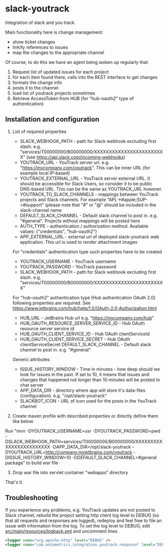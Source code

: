 slack-youtrack
==============

Integration of slack and you track.

Main functionality here is change management:

* show ticket changes
* linkify references to issues
* map the changes to the appropriate channel

Of course, to do this we have an agent being woken up regularly that:

1. Request list of updated issues for each project
1. for each item found there, calls into the REST interface to get changes
1. formats the change info
1. posts it to the channel
1. load list of youtrack projects sometimes
1. Retrieve AccessToken from HUB (for "hub-oauth2" type of authentication)

Installation and configuration
------------
1. List of required properties
    * SLACK_WEBHOOK_PATH - path for Slack webhook excluding first slash. e.g. "services/T00000000/B00000000/XXXXXXXXXXXXXXXXXXXXXXXX" (see https://api.slack.com/incoming-webhooks)
    * YOUTRACK_URL - YouTrack server url. e.g. "https://mycompany.com/youtrack". This can be inner URL (for example local IP-based)
    * YOUTRACK_EXTERNAL_URL - YouTrack server external URL. It should be accessible for Slack Users, so consider it to be public DNS-based URL. This can be the same as YOUTRACK_URL however.
    * YOUTRACK_TO_SLACK_CHANNELS - mappings between YouTrack projects and Slack channels. For example "APL->#apple;SUP->#support" (please note that "#" or "@" should be included in the slack-channel name
    * DEFAULT_SLACK_CHANNEL - Default slack channel to post in. e.g. "#general". Projects without mappings will be posted here
    * AUTH_TYPE - authentication / authorization method. Available values: {"credentials", "hub-oauth2"}
    * APP_EXTERNAL_URL - external url of deployed slack-youtrack web application. This url is used to render attachment images 
    
    For "credentials"  authentication type such properties have to be created
    
    * YOUTRACK_USERNAME - YouTrack username
    * YOUTRACK_PASSWORD - YouTrack password
    * SLACK_WEBHOOK_PATH - path for Slack webhook excluding first slash. e.g. "services/T00000000/B00000000/XXXXXXXXXXXXXXXXXXXXXXXX"

    For "hub-oauth2" authentication type (Hub authentication OAuth 2.0) following properties are required. 
    See https://www.jetbrains.com/hub/help/1.0/OAuth-2.0-Authorization.html
    
    * HUB_URL - JetBrains Hub url e.g. "https://mycompany.com/hub"
    * HUB_OAUTH_RESOURCE_SERVER_SERVICE_ID - Hub OAuth resource server service id
    * HUB_OAUTH_CLIENT_SERVICE_ID - Hub OAuth clientServiceId
    * HUB_OAUTH_CLIENT_SERVICE_SECRET - Hub OAuth clientServiceSecret    DEFAULT_SLACK_CHANNEL - Default slack channel to post in. e.g. "#general"

    Generic attributes
    * ISSUE_HISTORY_WINDOW - Time in minutes - how deep should we look for issues in the past. If set to 10, it means that issues and changes that happened not longer than 10 minutes will be posted to chat server
    * APP_DATA_DIR - directory where app will store it's data-files (configuration). e.g. "/opt/slack-youtrack"
    * SLACKBOT_ICON - URL of icon used for the posts in the YouTrack channel

2. Create maven profile with described properties or directly define them like below

Run "mvn -DYOUTRACK_USERNAME=usr -DYOUTRACK_PASSWORD=pwd -DSLACK_WEBHOOK_PATH=services/T00000000/B00000000/XXXXXXXXXXXXXXXXXXXXXXXX -DAPP_DATA_DIR=/opt/slack-youtrack -DYOUTRACK_URL=http://company.myjetbrains.com/youtrack -DISSUE_HISTORY_WINDOW=10 -DDEFAULT_SLACK_CHANNEL=#general package" to build war file

3. Drop war file into servlet container "webapps" directory

That's it.

Troubleshooting
------------

If you experience any problems, e.g. YouTrack updates are not posted to Slack channel, rebuild the project setting http client log level to DEBUG (so that all requests and responses are logged), redeploy and feel free to file an issue with information from the log. To set the log level to DEBUG, edit [src/main/resources/logback.xml](https://github.com/ontometrics/slack-youtrack/blob/master/src/main/resources/logback.xml) and uncomment lines

```xml
<logger name="org.apache.http" level="DEBUG" />
<logger name="com.ontometrics.integration.youtrack.response" level="DEBUG" />
```
